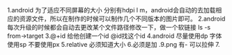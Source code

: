 1.android 为了适应不同屏幕的大小 分别有hdpi l m，android会自动的去加载相应的资源文件，所以在制作的时候可以制作几个不同版本的图片即可。
2.android每次升级的时候都会自动去更改某个文件路径修改一下，做一个软链接 ls -s from->target
3.@+id 给他创建一个id  @id找这个id
4.android 尽量使用dp  字体使用sp 不要使用px
5.relative 必须知道大小
6.必须是加 .9.png 有- 可以拉伸
7.